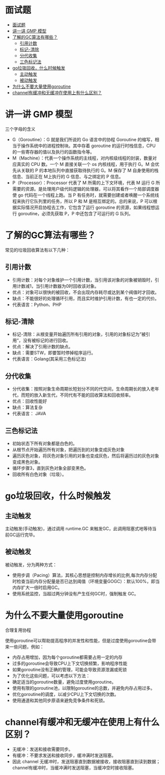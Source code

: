 # 面试题
- [面试题](#面试题)
- [讲一讲 GMP 模型](#讲一讲-gmp-模型)
- [了解的GC算法有哪些？](#了解的gc算法有哪些)
  - [引用计数](#引用计数)
  - [标记-清除](#标记-清除)
  - [分代收集](#分代收集)
  - [三色标记法](#三色标记法)
- [go垃圾回收，什么时候触发](#go垃圾回收什么时候触发)
  - [主动触发](#主动触发)
  - [被动触发](#被动触发)
- [为什么不要大量使用goroutine](#为什么不要大量使用goroutine)
- [channel有缓冲和无缓冲在使用上有什么区别？](#channel有缓冲和无缓冲在使用上有什么区别)

# 讲一讲 GMP 模型
三个字母的含义

- G（Goroutine）：G 就是我们所说的 Go 语言中的协程 Goroutine 的缩写，相当于操作系统中的进程控制块。其中存着 goroutine 的运行时栈信息，CPU 的一些寄存器的值以及执行的函数指令等。
- M（Machine）：代表一个操作系统的主线程，对内核级线程的封装，数量对应真实的 CPU 数。一个 M 直接关联一个 os 内核线程，用于执行 G。M 会优先从关联的 P 的本地队列中直接获取待执行的 G。M 保存了 M 自身使用的栈信息、当前正在 M上执行的 G 信息、与之绑定的 P 信息。
- P（Processor）：Processor 代表了 M 所需的上下文环境，代表 M 运行 G 所需要的资源。是处理用户级代码逻辑的处理器，可以将其看作一个局部调度器使 go 代码在一个线程上跑。当 P 有任务时，就需要创建或者唤醒一个系统线程来执行它队列里的任务，所以 P 和 M 是相互绑定的。总的来说，P 可以根据实际情况开启协程去工作，它包含了运行 goroutine 的资源，如果线程想运行 goroutine，必须先获取 P，P 中还包含了可运行的 G 队列。

# 了解的GC算法有哪些？
常见的垃圾回收算法有以下几种：

## 引用计数
- 引用计数：对每个对象维护一个引用计数，当引用该对象的对象被销毁时，引用计数减1，当引用计数器为0时回收该对象。
- 优点：对象可以很快的被回收，不会出现内存耗尽或达到某个阀值时才回收。
- 缺点：不能很好的处理循环引用，而且实时维护引用计数，有也一定的代价。
- 代表语言：Python、PHP

## 标记-清除
- 标记-清除：从根变量开始遍历所有引用的对象，引用的对象标记为”被引用”，没有被标记的进行回收。
- 优点：解决了引用计数的缺点。
- 缺点：需要STW，即要暂时停掉程序运行。
- 代表语言：Golang(其采用三色标记法)

## 分代收集
- 分代收集：按照对象生命周期长短划分不同的代空间，生命周期长的放入老年代，而短的放入新生代，不同代有不能的回收算法和回收频率。
- 优点：回收性能好
- 缺点：算法复杂
- 代表语言： JAVA

## 三色标记法
- 初始状态下所有对象都是白色的。
- 从根节点开始遍历所有对象，把遍历到的对象变成灰色对象
- 遍历灰色对象，将灰色对象引用的对象也变成灰色，然后将遍历过的灰色对象变成黑色对象。
- 循环步骤3，直到灰色对象全部变黑色。
- 回收所有白色对象（垃圾）。

# go垃圾回收，什么时候触发
## 主动触发
主动触发(手动触发)，通过调用 runtime.GC 来触发GC，此调用阻塞式地等待当前GC运行完毕。

## 被动触发
被动触发，分为两种方式：

- 使用步调（Pacing）算法，其核心思想是控制内存增长的比例,每次内存分配时检查当前内存分配量是否已达到阈值（环境变量GOGC）：默认100%，即当内存扩大一倍时启用GC。
- 使用系统监控，当超过两分钟没有产生任何GC时，强制触发 GC。

# 为什么不要大量使用goroutine
合理复用协程

使用goroutine可以帮助提高程序的并发性和性能，但是过度使用goroutine会带来一些问题，例如：

- 内存占用增加，因为每个goroutine都需要占用一定的内存
- 过多的goroutine会导致CPU上下文切换频繁，影响程序性能
- 如果goroutine没有正确的管理，可能会导致资源泄漏或死锁
- 为了优化这些问题，可以考虑以下方法：
- 确定适当的goroutine数量，避免过度使用goroutine。
- 使用有限的goroutine池，以限制goroutine的总数，并避免内存占用过多。
- 优化goroutine的调度，以减少CPU上下文切换的次数。
- 使用通道和其他同步原语来避免竞争条件和死锁。

# channel有缓冲和无缓冲在使用上有什么区别？
- 无缓冲：发送和接收需要同步。
- 有缓冲：不要求发送和接收同步，缓冲满时发送阻塞。
- 因此 channel 无缓冲时，发送阻塞直到数据被接收，接收阻塞直到读到数据；channel有缓冲时，当缓冲满时发送阻塞，当缓冲空时接收阻塞。


